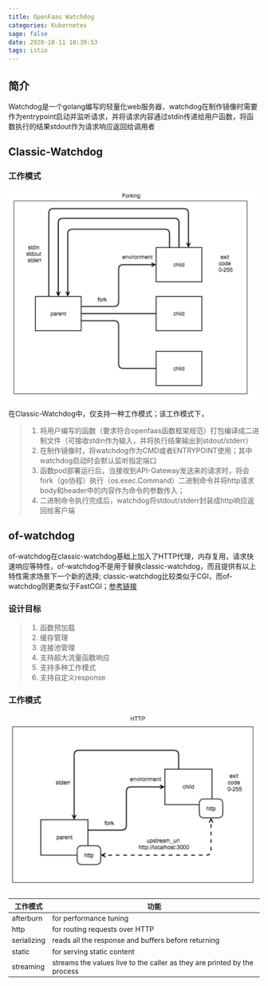 ```yaml
---
title: OpenFaas Watchdog
categories: Kubernetes
sage: false
date: 2020-10-11 10:39:53
tags: istio
---
```


## 简介
Watchdog是一个golang编写的轻量化web服务器，watchdog在制作镜像时需要作为entrypoint启动并监听请求，并将请求内容通过stdin传递给用户函数，将函数执行的结果stdout作为请求响应返回给调用者

<!-- more -->

## Classic-Watchdog

### 工作模式
![1](OpenFaas-Watchdog/1.png)

在Classic-Watchdog中，仅支持一种工作模式；该工作模式下，

>1. 将用户编写的函数（要求符合openfaas函数框架规范）打包编译成二进制文件（可接收stdin作为输入，并将执行结果输出到stdout/stderr）
>2. 在制作镜像时，将watchdog作为CMD或者ENTRYPOINT使用；其中watchdog启动时会默认监听指定端口
>3. 函数pod部署运行后，当接收到API-Gateway发送来的请求时，将会fork（go协程）执行（os.exec.Command）二进制命令并将http请求body和header中的内容作为命令的参数传入；
>4. 二进制命令执行完成后，watchdog将stdout/stderr封装成http响应返回给客户端

## of-watchdog

of-watchdog在classic-watchdog基础上加入了HTTP代理，内存复用，请求快速响应等特性，of-watchdog不是用于替换classic-watchdog，而且提供有以上特性需求场景下一个新的选择; classic-watchdog比较类似于CGI，而of-watchdog则更类似于FastCGI；[参考链接](https://www.jianshu.com/p/c4dc22699a42)

### 设计目标

>1. 函数预加载
>2. 缓存管理
>3. 连接池管理
>4. 支持超大流量函数响应
>5. 支持多种工作模式
>6. 支持自定义response

### 工作模式

![2](OpenFaas-Watchdog/2.png)

|工作模式|功能|
|-------|----|
|afterburn|for performance tuning|
|http	|for routing requests over HTTP|
|serializing	|reads all the response and buffers before returning|
|static	|for serving static content|
|streaming|streams the values live to the caller as they are printed by the process|